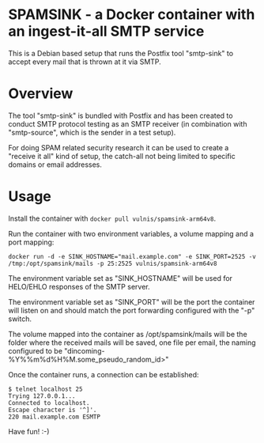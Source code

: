 # SPAMSINK - a Docker container with an ingest-it-all SMTP service
This is a Debian based setup that runs the Postfix tool "smtp-sink" to accept every mail that is thrown at it via SMTP.

# Overview
The tool "smtp-sink" is bundled with Postfix and has been created to conduct SMTP protocol testing as an SMTP receiver (in combination with "smtp-source", which is the sender in a test setup).

For doing SPAM related security research it can be used to create a "receive it all" kind of setup, the catch-all not being limited to specific domains or email addresses.
 
# Usage
Install the container with `docker pull vulnis/spamsink-arm64v8`.

Run the container with two environment variables, a volume mapping and a port mapping:

`docker run -d -e SINK_HOSTNAME="mail.example.com" -e SINK_PORT=2525 -v /tmp:/opt/spamsink/mails -p 25:2525 vulnis/spamsink-arm64v8`

The environment variable set as "SINK_HOSTNAME" will be used for HELO/EHLO responses of the SMTP server.

The environment variable set as "SINK_PORT" will be the port the container will listen on and should match the port forwarding configured with the "-p" switch.

The volume mapped into the container as /opt/spamsink/mails will be the folder where the received mails will be saved, one file per email, the naming configured to be "dincoming-%Y%%m%d%H%M.some_pseudo_random_id>"

Once the container runs, a connection can be established:

```
$ telnet localhost 25
Trying 127.0.0.1...
Connected to localhost.
Escape character is '^]'.
220 mail.example.com ESMTP
```

Have fun! :-)
